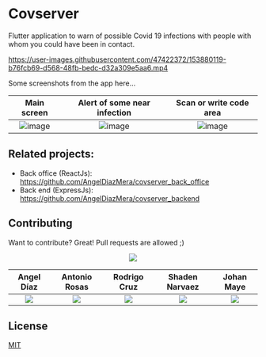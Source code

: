 # Covserver

Flutter application to warn of possible Covid 19 infections with people with whom you could have been in contact.

https://user-images.githubusercontent.com/47422372/153880119-b76fcb69-d568-48fb-bedc-d32a309e5aa6.mp4

Some screenshots from the app here...
<div align="center"> 
  
Main screen             |  Alert of some near infection   |  Scan or write code area
:-------------------------:|:-------------------------:|:-------------------------:
![image](https://user-images.githubusercontent.com/47422372/153881364-8dffc1d2-7a3e-4546-9fe9-a2b915846020.png)  |  ![image](https://user-images.githubusercontent.com/47422372/153881463-4c5f3978-3990-4c40-ab70-4988bf1cee5d.png)  |  ![image](https://user-images.githubusercontent.com/47422372/153882176-66d36b41-9282-4a67-bfdc-1aa3763f22b1.png)
  
</div>

## Related projects:

- Back office (ReactJs): https://github.com/AngelDiazMera/covserver_back_office
- Back end (ExpressJs): https://github.com/AngelDiazMera/covserver_backend

## Contributing
Want to contribute? Great!
Pull requests are allowed ;)

<div align="center"> 
  
![](http://ForTheBadge.com/images/badges/built-with-love.svg)

  Angel Díaz | Antonio Rosas | Rodrigo Cruz | Shaden Narvaez | Johan Maye
  :-------------------------:|:-------------------------:|:-------------------------:|:-------------------------:|:-------------------------:
  [![](https://img.shields.io/badge/GitHub-100000?style=for-the-badge&logo=github&logoColor=white)](https://github.com/AngelDiazMera/) | [![](https://img.shields.io/badge/GitHub-100000?style=for-the-badge&logo=github&logoColor=white)](https://github.com/Antonio152/) | [![](https://img.shields.io/badge/GitHub-100000?style=for-the-badge&logo=github&logoColor=white)](https://github.com/rodrigocrz/) | [![](https://img.shields.io/badge/GitHub-100000?style=for-the-badge&logo=github&logoColor=white)](https://github.com/Shadenn/) | [![](https://img.shields.io/badge/GitHub-100000?style=for-the-badge&logo=github&logoColor=white)](https://github.com/Johan07032000/)
</div>

## License
[MIT](https://choosealicense.com/licenses/mit/)
